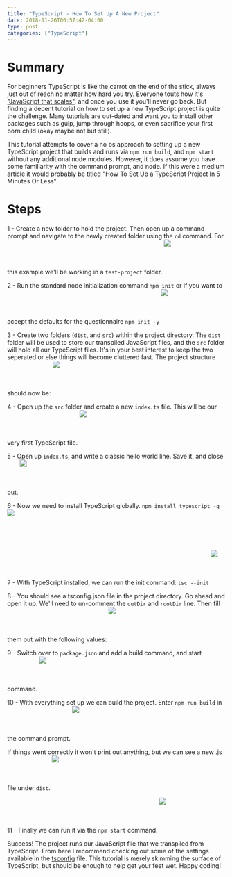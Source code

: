 ```yaml
---
title: "TypeScript - How To Set Up A New Project"
date: 2018-11-26T06:57:42-04:00
type: post
categories: ["TypeScript"]
---
```


Summary
===

For beginners TypeScript is like the carrot on the end of the stick, always just out of reach no matter how hard you try. Everyone touts how it's ["JavaScript that scales"](https://www.typescriptlang.org/), and once you use it you'll never go back. But finding a decent tutorial on how to set up a new TypeScript project is quite the challenge. Many tutorials are out-dated and want you to install other packages such as gulp, jump through hoops, or even sacrifice your first born child (okay maybe not but still).

This tutorial attempts to cover a no bs approach to setting up a new TypeScript project that builds and runs via `npm run build`, and `npm start` without any additional node modules. However, it does assume you have some familiarity with the command prompt, and node. If this were a medium article it would probably be titled "How To Set Up a TypeScript Project In 5 Minutes Or Less".

Steps
===

1 - Create a new folder to hold the project. Then open up a command prompt and navigate to the newly created folder using the `cd` command. For this example we'll be working in a `test-project` folder. 
<img src="/img/typescript/no-bs-ts/1.png" class="image-center" style="margin-bottom: 64px;">


2 - Run the standard node initialization command `npm init` or if you want to accept the defaults for the questionnaire `npm init -y`
<img src="/img/typescript/no-bs-ts/2.png" class="image-center" style="margin-bottom: 64px;">


3 - Create two folders (`dist`, and `src`) within the project directory. The `dist` folder will be used to store our transpiled JavaScript files, and the `src` folder will hold all our TypeScript files. It's in your best interest to keep the two seperated or else things will become cluttered fast. The project structure should now be:
<img src="/img/typescript/no-bs-ts/3.png" class="image-center" style="margin-bottom: 64px;">

4 - Open up the `src` folder and create a new `index.ts` file. This will be our very first TypeScript file.
<img src="/img/typescript/no-bs-ts/4.png" class="image-center" style="margin-bottom: 64px;">

5 - Open up `index.ts`, and write a classic hello world line. Save it, and close out.
<img src="/img/typescript/no-bs-ts/5.png" class="image-center" style="margin-bottom: 64px;">

6 - Now we need to install TypeScript globally. `npm install typescript -g`
<img src="/img/typescript/no-bs-ts/6.png" class="image-center" style="margin-bottom: 64px;">

7 - With TypeScript installed, we can run the init command: `tsc --init`
<img src="/img/typescript/no-bs-ts/7.png" class="image-center" style="margin-bottom: 64px;">

8 - You should see a tsconfig.json file in the project directory. Go ahead and open it up. We'll need to un-comment the `outDir` and `rootDir` line. Then fill them out with the following values:
<img src="/img/typescript/no-bs-ts/8.png" class="image-center" style="margin-bottom: 64px;">

9 - Switch over to `package.json` and add a build command, and start command.
<img src="/img/typescript/no-bs-ts/9.png" class="image-center" style="margin-bottom: 64px;">

10 - With everything set up we can build the project. Enter `npm run build` in the command prompt.
<img src="/img/typescript/no-bs-ts/10.png" class="image-center" style="margin-bottom: 64px;">

If things went correctly it won't print out anything, but we can see a new .js file under `dist`.
<img src="/img/typescript/no-bs-ts/10b.png" class="image-center" style="margin-bottom: 64px;">

11 - Finally we can run it via the `npm start` command.
<img src="/img/typescript/no-bs-ts/11.png" class="image-center" style="margin-bottom: 64px;">

Success! The project runs our JavaScript file that we transpiled from TypeScript. From here I recommend checking out some of the settings available in the [tsconfig](https://www.typescriptlang.org/docs/handbook/tsconfig-json.html) file. This tutorial is merely skimming the surface of TypeScript, but should be enough to help get your feet wet. Happy coding!